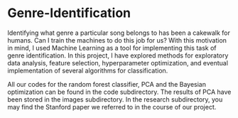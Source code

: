 # Genre-Identification
Identifying what genre a particular song belongs to has been a cakewalk for humans. Can I train the machines to do this job for us? With this motivation in mind, I used Machine Learning as a tool for implementing this task of genre identification. In this project, I have explored methods for exploratory data analysis, feature selection, hyperparameter optimization, and eventual implementation of several algorithms for classification.

All our codes for the random forest classifier, PCA and the Bayesian optimization can be found in the code subdirectory. The results of PCA have been stored in the images subdirectory. In the research subdirectory, you may find the Stanford paper we referred to in the course of our project.

